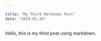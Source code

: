 ```yaml
---

title: "My Third Markdown Post"
date: "2019-01-20"
---
```


Hello, this is my third post using markdown.